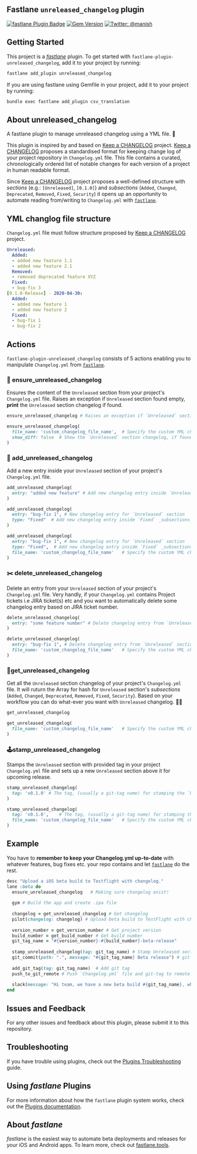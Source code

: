 ## Fastlane `unreleased_changelog` plugin

[![fastlane Plugin Badge](https://rawcdn.githack.com/fastlane/fastlane/master/fastlane/assets/plugin-badge.svg)](https://rubygems.org/gems/fastlane-plugin-unreleased_changelog)  [![Gem Version](https://badge.fury.io/rb/fastlane-plugin-unreleased_changelog.svg)](https://badge.fury.io/rb/fastlane-plugin-unreleased_changelog)  [![Twitter: @manish](https://img.shields.io/badge/contact-@manish-blue.svg?style=flat)](https://twitter.com/manish_rathi_)

## Getting Started

This project is a [_fastlane_](https://github.com/fastlane/fastlane) plugin. To get started with `fastlane-plugin-unreleased_changelog`, add it to your project by running:

```bash
fastlane add_plugin unreleased_changelog
```

If you are using fastlane using Gemfile in your project, add it to your project by running:
```bash
bundle exec fastlane add_plugin csv_translation 
```

## About unreleased_changelog
A fastlane plugin to manage unreleased changelog using a YML file. 🚀

This plugin is inspired by and based on [Keep a CHANGELOG](http://keepachangelog.com/) project. [Keep a CHANGELOG](http://keepachangelog.com/) proposes a standardised format for keeping change log of your project repository in `Changelog.yml` file. This file contains a curated, chronologically ordered list of notable changes for each version of a project in human readable format.

Since [Keep a CHANGELOG](http://keepachangelog.com/) project proposes a well-defined structure with _sections_ (e.g.: `[Unreleased]`, `[0.1.0]`) and _subsections_ (`Added`, `Changed`, `Deprecated`, `Removed`, `Fixed`, `Security`) it opens up an opportunity to automate reading from/writing to `Changelog.yml` with [`fastlane`](https://fastlane.tools). 

## YML changlog file structure
`Changelog.yml` file must follow structure proposed by [Keep a CHANGELOG](http://keepachangelog.com/) project. 

```yml
Unreleased:
  Added:
  - added new feature 1.1
  - added new feature 2.1
  Removed:
  - removed deprecated feature XYZ
  Fixed:
  - bug-fix 3
[0.1.0-Release] - 2020-04-30:
  Added:
  - added new feature 1
  - added new feature 2
  Fixed:
  - bug-fix 1
  - bug-fix 2
```

## Actions
`fastlane-plugin-unreleased_changelog` consists of 5 actions enabling you to manipulate `Changelog.yml` from [`fastlane`](https://fastlane.tools).

### 🔎 ensure_unreleased_changelog

Ensures the content of the `Unreleased` section from your project's `Changelog.yml` file. Raises an exception if `Unreleased` section found empty, **print** the `Unreleased` section changelog if found.

``` ruby
ensure_unreleased_changelog	# Raises an exception if `Unreleased` section is empty
```

``` ruby
ensure_unreleased_changelog(
  file_name: 'custom_changelog_file_name',	# Specify the custom YML changelog file name (dafault `changelog`)
  show_diff: false	# Show the `Unreleased` section changelog, if found. (dafault true)
)
```

### 📝 add_unreleased_changelog

Add a new entry inside your `Unreleased` section of your project's `Changelog.yml` file.

``` ruby
add_unreleased_changelog(
  entry: "added new feature" # Add new changelog entry inside `Unreleased` section's `Addded` _subsections_
)	
```

``` ruby
add_unreleased_changelog(
  entry: "bug-fix 1", # New changelog entry for `Unreleased` section
  type: "Fixed"  # Add new changelog entry inside `Fixed` _subsections_ (dafault `Added`)
)	
```

``` ruby
add_unreleased_changelog(
  entry: "bug-fix 1", # New changelog entry for `Unreleased` section
  type: "Fixed",  # Add new changelog entry inside `Fixed` _subsections_ (dafault `Added`)
  file_name: 'custom_changelog_file_name'	# Specify the custom YML changelog file name (dafault `changelog`)
)	
```

### ✂️ delete_unreleased_changelog

Delete an entry from your `Unreleased` section of your project's `Changelog.yml` file. Very handly, if your `Changelog.yml` contains Project tickets i.e JIRA ticket(s) etc and you want to automatically delete some changelog entry based on JIRA ticket number. 

``` ruby
delete_unreleased_changelog(
  entry: "some feature number" # Delete changelog entry from `Unreleased` section
)	
```

``` ruby
delete_unreleased_changelog(
  entry: "bug-fix 1", # Delete changelog entry from `Unreleased` section
  file_name: 'custom_changelog_file_name'	# Specify the custom YML changelog file name (dafault `changelog`)
)	
```

### 📮get_unreleased_changelog

Get all the `Unreleased` section changelog of your project's `Changelog.yml` file. It will ruturn the Array for hash for `Unreleased` section's _subsections_ (`Added`, `Changed`, `Deprecated`, `Removed`, `Fixed`, `Security`). Based on your workflow you can do what-ever you want with `Unreleased` changelog. 💪🏻

``` ruby
get_unreleased_changelog
```

``` ruby
get_unreleased_changelog(
  file_name: 'custom_changelog_file_name'	# Specify the custom YML changelog file name (dafault `changelog`)
)	
```

### 🕹stamp_unreleased_changelog

Stamps the `Unreleased` section with provided tag in your project `Changelog.yml` file and sets up a new `Unreleased` section above it for upcoming release.

``` ruby
stamp_unreleased_changelog(
  tag: 'v0.1.0'	# The tag, (usually a git-tag name) for stamping the `Unreleased` section
)	
```

``` ruby
stamp_unreleased_changelog(
  tag: 'v0.1.0',	# The tag, (usually a git-tag name) for stamping the `Unreleased` section
  file_name: 'custom_changelog_file_name'	# Specify the custom YML changelog file name (dafault `changelog`)
)	
```

## Example

You have to **remember to keep your Changelog.yml up-to-date** with whatever features, bug fixes etc. your repo contains and let [`fastlane`](https://fastlane.tools) do the rest. 

``` ruby
desc "Upload a iOS beta build to Testflight with changelog."
lane :beta do
  ensure_unreleased_changelog	# Making sure changelog exist!
  
  gym # Build the app and create .ipa file
  
  changelog = get_unreleased_changelog # Get changelog
  pilot(changelog: changelog) # Upload beta build to TestFlight with changelog
  
  version_number = get_version_number # Get project version
  build_number = get_build_number # Get build number
  git_tag_name = "#{version_number}-#{build_number}-beta-release"
  
  stamp_unreleased_changelog(tag: git_tag_name) # Stamp Unreleased section
  git_commit(path: ".", message: "#{git_tag_name} Beta release") # git commit `Changelog.yml` file
  
  add_git_tag(tag: git_tag_name)  # Add git tag
  push_to_git_remote # Push `Changelog.yml` file and git-tag to remote 
  
  slack(message: "Hi team, we have a new beta build #{git_tag_name}, which includes the following: #{changelog}") # share on Slack
end
```

## Issues and Feedback

For any other issues and feedback about this plugin, please submit it to this repository.

## Troubleshooting

If you have trouble using plugins, check out the [Plugins Troubleshooting](https://docs.fastlane.tools/plugins/plugins-troubleshooting/) guide.

## Using _fastlane_ Plugins

For more information about how the `fastlane` plugin system works, check out the [Plugins documentation](https://docs.fastlane.tools/plugins/create-plugin/).

## About _fastlane_

_fastlane_ is the easiest way to automate beta deployments and releases for your iOS and Android apps. To learn more, check out [fastlane.tools](https://fastlane.tools).
